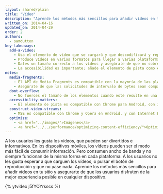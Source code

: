 ```yaml
---
layout: shared/plain
title: "Vídeo"
description: "Aprende los métodos más sencillos para añadir vídeos en tu sitio y asegurarte de que los usuarios disfruten de la mejor experiencia posible en cualquier dispositivo."
written_on: 2014-04-16
updated_on: 2014-04-29
order: 2
authors:
  - samdutton
key-takeaways:
  add-a-video:
    - Usa el elemento de vídeo que se cargará y que descodificará y reproducirá el vídeo en tu sitio.
    - Produce vídeos en varios formatos para llegar a varias plataformas móviles.
    - Dales un tamaño correcto a los vídeos y asegúrate de que no sobrepasen los elementos que los contienen.
    - La accesibilidad es importante; añade el elemento de pista como elemento secundario del elemento de vídeo.
notes:
  media-fragments:
    - El API de Media Fragments es compatible con la mayoría de las plataformas, pero no con iOS.
    - Asegúrate de que las solicitudes de intervalo de bytes sean compatibles con tu servidor. Las solicitudes de intervalo se habilitan de manera predeterminada en la mayoría de los servidores, pero algunos servicios de alojamiento pueden inhabilitarlas.
  dont-overflow:
    - No fuerces el tamaño de los elementos cuando este resulte en una relación de aspecto distinta a la del vídeo original. Los elementos achatados o estirados no quedan bien.
  accessibility-matters:
    - El elemento de pista es compatible con Chrome para Android, con iOS Safari y con todos los navegadores actuales de ordenador, excepto con Firefox (consulta <a href="http://caniuse.com/track" title="Estado de compatibilidad del elemento de pista">caniuse.com/track</a>). También hay varios Polyfill disponibles. Recomendamos <a href='//www.delphiki.com/html5/playr/' title='Polyfill de elemento de pista de Playr'>Playr</a> o <a href='//captionatorjs.com/' title='Pista de Captionator'>Captionator</a>.
  construct-video-streams:
    - MSE es compatible con Chrome y Opera en Android, y con Internet Explorer 11 y Chrome en ordenador. También está previsto que sea compatible con la <a href='http://wiki.mozilla.org/Platform/MediaSourceExtensions' title='cronología de implementación de Firefox Media Source Extensions'>Firefox</a>.
  optimize:
    - <a href="../images/">Imágenes</a>
    - <a href="../../performance/optimizing-content-efficiency/">Optimizar la eficacia del contenido</a>
---
```


<p class="intro">
  A los usuarios les gusta los vídeos, que pueden ser divertidos e informativos. En los dispositivos móviles, los vídeos pueden ser el modo más fácil de consumir información. Pero consumen ancho de banda y no siempre funcionan de la misma forma en cada plataforma. A los usuarios no les gusta esperar a que carguen los vídeos, o pulsar el botón de reproducción y que no pase nada. Aprende los métodos más sencillos para añadir vídeos en tu sitio y asegurarte de que los usuarios disfruten de la mejor experiencia posible en cualquier dispositivo.
</p>

{% ytvideo j5fYOYrsocs %}



